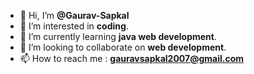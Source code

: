 - 👋 Hi, I’m **@Gaurav-Sapkal**
- 👀 I’m interested in **coding**.
- 🌱 I’m currently learning **java web development**.
- 💞️ I’m looking to collaborate on **web development**.
- 📫 How to reach me : **gauravsapkal2007@gmail.com**
  


